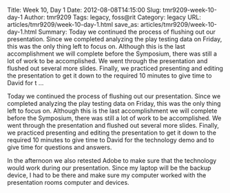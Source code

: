 Title: Week 10, Day 1
Date: 2012-08-08T14:15:00
Slug: tmr9209-week-10-day-1
Author: tmr9209
Tags: legacy, foss@rit
Category: legacy
URL: articles/tmr9209/week-10-day-1.html
save_as: articles/tmr9209/week-10-day-1.html
Summary: Today we continued the process of flushing out our presentation. Since we completed analyzing the play testing data on Friday, this was the only thing left to focus on. Although this is the last accomplishment we will complete before the Symposium, there was still a lot of work to be accomplished. We went through the presentation and flushed out several more slides. Finally, we practiced presenting and editing the presentation to get it down to the required 10 minutes to give time to David for t ... 

Today we continued the process of flushing out our presentation. Since we
completed analyzing the play testing data on Friday, this was the only thing
left to focus on. Although this is the last accomplishment we will complete
before the Symposium, there was still a lot of work to be accomplished. We
went through the presentation and flushed out several more slides. Finally, we
practiced presenting and editing the presentation to get it down to the
required 10 minutes to give time to David for the technology demo and to give
time for questions and answers.

In the afternoon we also retested Adobe to make sure that the technology would
work during our presentation. Since my laptop will be the backup device, I had
to be there and make sure my computer worked with the presentation rooms
computer and devices.


